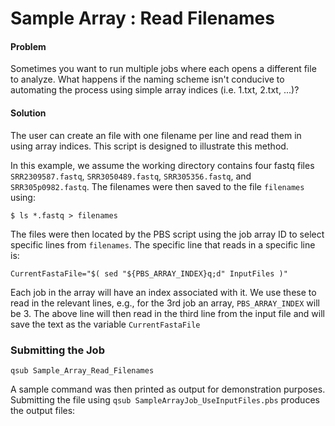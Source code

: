 # Sample Array : Read Filenames

#### Problem
Sometimes you want to run multiple jobs where each opens a different file to analyze. What happens if the naming scheme isn't conducive to automating the process using simple array indices (i.e. 1.txt, 2.txt, ...)? 

#### Solution

The user can create an file with one filename per line and read them in using array indices. This script is designed to illustrate this method.

In this example, we assume the working directory contains four fastq files ```SRR2309587.fastq```, ```SRR3050489.fastq```, ```SRR305356.fastq```, and ```SRR305p0982.fastq```. The filenames were then saved to the file ```filenames``` using:

```
$ ls *.fastq > filenames
```

The files were then located by the PBS script using the job array ID to select specific lines from ```filenames```. The specific line that reads in a specific line is:

```
CurrentFastaFile="$( sed "${PBS_ARRAY_INDEX}q;d" InputFiles )"
```
Each job in the array will have an index associated with it. We use these to read in the relevant lines, e.g., for the 3rd job an array, ```PBS_ARRAY_INDEX``` will be 3. The above line will then read in the third line from the input file and will save the text as the variable ```CurrentFastaFile```

### Submitting the Job
``` 
qsub Sample_Array_Read_Filenames

```

A sample command was then printed as output for demonstration purposes. Submitting the file using ```qsub SampleArrayJob_UseInputFiles.pbs``` produces the output files:

```

```
